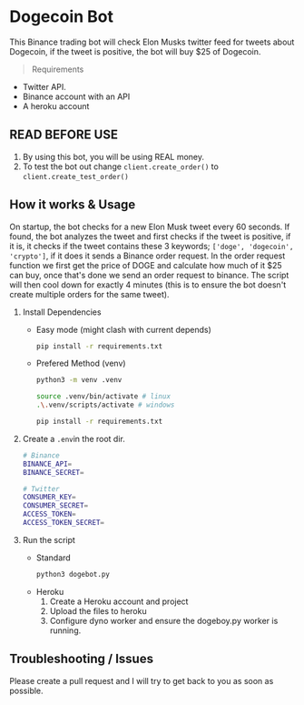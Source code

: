# Dogecoin Bot

This Binance trading bot will check Elon Musks twitter feed for tweets about Dogecoin, if the tweet is positive, the bot will buy $25 of Dogecoin.


> Requirements

- Twitter API.
- Binance account with an API
- A heroku account


## READ BEFORE USE
1. By using this bot, you will be using REAL money.
2. To test the bot out change ```client.create_order()``` to ```client.create_test_order()```


## How it works & Usage
On startup, the bot checks for a new Elon Musk tweet every 60 seconds. If found, the bot analyzes the tweet and first checks if the tweet is positive, if it is, it checks if the tweet contains these 3 keywords; ```['doge', 'dogecoin', 'crypto']```, if it does it sends a Binance order request. In the order request function we first get the price of DOGE and calculate how much of it $25 can buy, once that's done we send an order request to binance. The script will then cool down for exactly 4 minutes (this is to ensure the bot doesn't create multiple orders for the same tweet).  

1. Install Dependencies
    - Easy mode (might clash with current depends)
        ```sh
        pip install -r requirements.txt
        ```
    - Prefered Method (venv)
        ```sh
        python3 -m venv .venv
      
        source .venv/bin/activate # linux
        .\.venv/scripts/activate # windows
    
        pip install -r requirements.txt
        ```


2. Create a `.env`in the root dir.

    ```sh
    # Binance
    BINANCE_API=
    BINANCE_SECRET=
    
    # Twitter
    CONSUMER_KEY=
    CONSUMER_SECRET=
    ACCESS_TOKEN=
    ACCESS_TOKEN_SECRET=
    ```

3. Run the script
    - Standard 
        ```sh
        python3 dogebot.py
        ```
     - Heroku
        1. Create a Heroku account and project
        2. Upload the files to heroku
        3. Configure dyno worker and ensure the dogeboy.py worker is running.

## Troubleshooting / Issues
Please create a pull request and I will try to get back to you as soon as possible.
